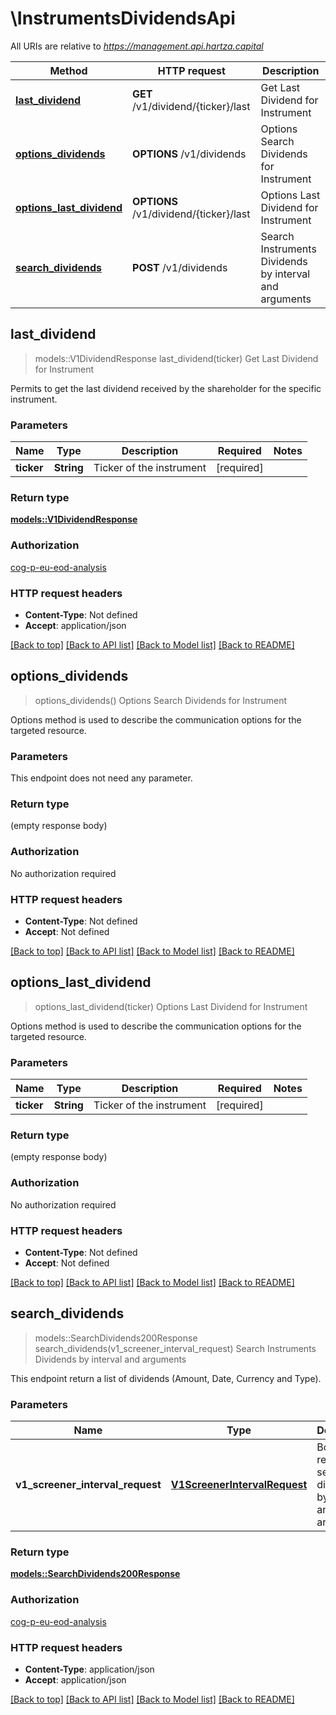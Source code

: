 # \InstrumentsDividendsApi

All URIs are relative to *https://management.api.hartza.capital*

Method | HTTP request | Description
------------- | ------------- | -------------
[**last_dividend**](InstrumentsDividendsApi.md#last_dividend) | **GET** /v1/dividend/{ticker}/last | Get Last Dividend for Instrument
[**options_dividends**](InstrumentsDividendsApi.md#options_dividends) | **OPTIONS** /v1/dividends | Options Search Dividends for Instrument
[**options_last_dividend**](InstrumentsDividendsApi.md#options_last_dividend) | **OPTIONS** /v1/dividend/{ticker}/last | Options Last Dividend for Instrument
[**search_dividends**](InstrumentsDividendsApi.md#search_dividends) | **POST** /v1/dividends | Search Instruments Dividends by interval and arguments



## last_dividend

> models::V1DividendResponse last_dividend(ticker)
Get Last Dividend for Instrument

Permits to get the last dividend received by the shareholder for the specific instrument.

### Parameters


Name | Type | Description  | Required | Notes
------------- | ------------- | ------------- | ------------- | -------------
**ticker** | **String** | Ticker of the instrument | [required] |

### Return type

[**models::V1DividendResponse**](v1DividendResponse.md)

### Authorization

[cog-p-eu-eod-analysis](../README.md#cog-p-eu-eod-analysis)

### HTTP request headers

- **Content-Type**: Not defined
- **Accept**: application/json

[[Back to top]](#) [[Back to API list]](../README.md#documentation-for-api-endpoints) [[Back to Model list]](../README.md#documentation-for-models) [[Back to README]](../README.md)


## options_dividends

> options_dividends()
Options Search Dividends for Instrument

Options method is used to describe the communication options for the targeted resource.

### Parameters

This endpoint does not need any parameter.

### Return type

 (empty response body)

### Authorization

No authorization required

### HTTP request headers

- **Content-Type**: Not defined
- **Accept**: Not defined

[[Back to top]](#) [[Back to API list]](../README.md#documentation-for-api-endpoints) [[Back to Model list]](../README.md#documentation-for-models) [[Back to README]](../README.md)


## options_last_dividend

> options_last_dividend(ticker)
Options Last Dividend for Instrument

Options method is used to describe the communication options for the targeted resource.

### Parameters


Name | Type | Description  | Required | Notes
------------- | ------------- | ------------- | ------------- | -------------
**ticker** | **String** | Ticker of the instrument | [required] |

### Return type

 (empty response body)

### Authorization

No authorization required

### HTTP request headers

- **Content-Type**: Not defined
- **Accept**: Not defined

[[Back to top]](#) [[Back to API list]](../README.md#documentation-for-api-endpoints) [[Back to Model list]](../README.md#documentation-for-models) [[Back to README]](../README.md)


## search_dividends

> models::SearchDividends200Response search_dividends(v1_screener_interval_request)
Search Instruments Dividends by interval and arguments

This endpoint return a list of dividends (Amount, Date, Currency and Type).

### Parameters


Name | Type | Description  | Required | Notes
------------- | ------------- | ------------- | ------------- | -------------
**v1_screener_interval_request** | [**V1ScreenerIntervalRequest**](V1ScreenerIntervalRequest.md) | Body of the request to search dividends by interval and arguments | [required] |

### Return type

[**models::SearchDividends200Response**](SearchDividends_200_response.md)

### Authorization

[cog-p-eu-eod-analysis](../README.md#cog-p-eu-eod-analysis)

### HTTP request headers

- **Content-Type**: application/json
- **Accept**: application/json

[[Back to top]](#) [[Back to API list]](../README.md#documentation-for-api-endpoints) [[Back to Model list]](../README.md#documentation-for-models) [[Back to README]](../README.md)

